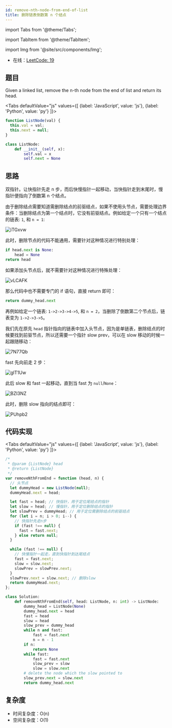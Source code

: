 ```yaml
---
id: remove-nth-node-from-end-of-list
title: 删除链表倒数第 n 个结点
---
```


import Tabs from '@theme/Tabs';

import TabItem from '@theme/TabItem';

import Img from '@site/src/components/Img';

- 在线：[LeetCode: 19](https://leetcode.com/problems/remove-nth-node-from-end-of-list/)

## 题目

Given a linked list, remove the n-th node from the end of list and return its head.

<Tabs defaultValue="js" values={[ {label: 'JavaScript', value: 'js'}, {label: 'Python', value: 'py'} ]}>

<TabItem value="js">

```js
function ListNode(val) {
  this.val = val;
  this.next = null;
}
```

</TabItem>

<TabItem value="py">

```py
class ListNode:
    def __init__(self, x):
        self.val = x
        self.next = None
```

</TabItem>

</Tabs>

## 思路

双指针。让快指针先走 n 步，而后快慢指针一起移动，当快指针走到末尾时，慢指针便指向了倒数第 n 个结点。

由于删除结点需要知道需删除结点的前驱结点，如果不使用头节点，需要处理边界条件：当删除结点为第一个结点时，它没有前驱结点。例如给定一个只有一个结点的链表: `1`, 和 `n = 1`:

<Img w="260" src='https://cosmos-x.oss-cn-hangzhou.aliyuncs.com/iTGxvw.png' alt='iTGxvw'/>

此时，删除节点的代码不能通用，需要针对这种情况进行特别处理：

```py
if head.next is None:
    head = None
return head
```

如果添加头节点后，就不需要针对这种情况进行特殊处理：

<Img w="340" src='https://cosmos-x.oss-cn-hangzhou.aliyuncs.com/vLCAFK.png' alt='vLCAFK'/>

那么代码中也不需要专门的 if 语句，直接 return 即可：

```py
return dummy_head.next
```

再例如给定一个链表: `1->2->3->4->5`, 和 `n = 2`，当删除了倒数第二个节点后，链表变为 `1->2->3->5`。

我们先在原先 `head` 指针指向的链表中加入头节点，因为是单链表，删除结点的时候要找到前驱节点，所以还需要一个指针 slow prev，可以在 slow 移动的时候一起跟随移动：

<Img w="760" src='https://cosmos-x.oss-cn-hangzhou.aliyuncs.com/7N77Qb.png' alt='7N77Qb'/>

fast 先向前走 2 步：

<Img w="760" src='https://cosmos-x.oss-cn-hangzhou.aliyuncs.com/glT1Uw.png' alt='glT1Uw'/>

此后 slow 和 fast 一起移动，直到当 fast 为 `null`/`None`：

<Img w="760" src='https://cosmos-x.oss-cn-hangzhou.aliyuncs.com/BZI3NZ.png' alt='BZI3NZ'/>

此时，删除 slow 指向的结点即可：

<Img w="760" src='https://cosmos-x.oss-cn-hangzhou.aliyuncs.com/PUhpb2.png' alt='PUhpb2'/>

## 代码实现

<Tabs defaultValue="js" values={[ {label: 'JavaScript', value: 'js'}, {label: 'Python', value: 'py'} ]}>

<TabItem value="js">

```js
/*
 * @param {ListNode} head
 * @return {ListNode}
 */
var removeNthFromEnd = function (head, n) {
  // 头节点
  let dummyHead = new ListNode(null);
  dummyHead.next = head;

  let fast = head; // 快指针，用于定位尾结点的指针
  let slow = head; // 慢指针，用于定位删除结点的指针
  let slowPrev = dummyHead; // 用于定位需删除结点的前驱结点
  for (let i = n; i > 0; i--) {
    // 快指针先走n步
    if (fast !== null) {
      fast = fast.next;
    } else return null;
  }

  while (fast !== null) {
    // 快慢指针一起走，直到快指针到达尾结点
    fast = fast.next;
    slow = slow.next;
    slowPrev = slowPrev.next;
  }
  slowPrev.next = slow.next; // 删除slow
  return dummyHead.next;
};
```

</TabItem>

<TabItem value="py">

```py
class Solution:
    def removeNthFromEnd(self, head: ListNode, n: int) -> ListNode:
        dummy_head = ListNode(None)
        dummy_head.next = head
        fast = head
        slow = head
        slow_prev = dummy_head
        while n and fast:
            fast = fast.next
            n = n - 1
        if n:
            return None
        while fast:
            fast = fast.next
            slow_prev = slow
            slow = slow.next
        # delete the node which the slow pointed to
        slow_prev.next = slow.next
        return dummy_head.next
```

</TabItem>

</Tabs>

## 复杂度

- 时间复杂度：O(n)
- 空间复杂度：O(1)

